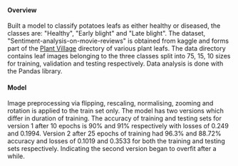 #### Overview

Built a model to classify potatoes leafs as either healthy or diseased, the classes are: "Healthy", "Early blight" and "Late blight". The dataset, "Sentiment-analysis-on-movie-reviews" is obtained from kaggle and forms part of the [Plant Village](https://www.kaggle.com/datasets/arjuntejaswi/plant-village) directory of various plant leafs. The data directory contains leaf images belonging to the three classes split into 75, 15, 10 sizes for training, validation and testing respectively. Data analysis is done with the Pandas library.


#### Model

Image preprocessing via flipping, rescaling, normalising, zooming and rotation is applied to the train set only. The model has two versions which differ in duration of training.
The accuracy of training and testing sets for version 1 after 10 epochs is 90% and 91% respectively with losses of 0.249 and 0.1994. Version 2 after 25 epochs of training had 96.3% and 88.72% accuracy and losses of 0.1019 and 0.3533 for both the training and testing sets respectively. Indicating the second version began to overfit after a while.